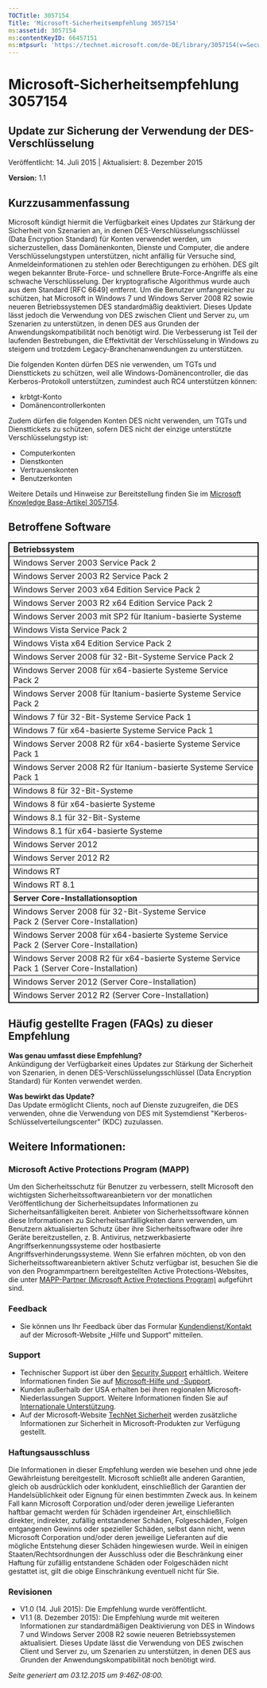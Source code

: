 ```yaml
---
TOCTitle: 3057154
Title: 'Microsoft-Sicherheitsempfehlung 3057154'
ms:assetid: 3057154
ms:contentKeyID: 66457151
ms:mtpsurl: 'https://technet.microsoft.com/de-DE/library/3057154(v=Security.10)'
---
```


Microsoft-Sicherheitsempfehlung 3057154
=======================================

Update zur Sicherung der Verwendung der DES-Verschlüsselung
-----------------------------------------------------------

Veröffentlicht: 14. Juli 2015 | Aktualisiert: 8. Dezember 2015

**Version:** 1.1

Kurzzusammenfassung
-------------------

Microsoft kündigt hiermit die Verfügbarkeit eines Updates zur Stärkung der Sicherheit von Szenarien an, in denen DES-Verschlüsselungsschlüssel (Data Encryption Standard) für Konten verwendet werden, um sicherzustellen, dass Domänenkonten, Dienste und Computer, die andere Verschlüsselungstypen unterstützen, nicht anfällig für Versuche sind, Anmeldeinformationen zu stehlen oder Berechtigungen zu erhöhen. DES gilt wegen bekannter Brute-Force- und schnellere Brute-Force-Angriffe als eine schwache Verschlüsselung. Der kryptografische Algorithmus wurde auch aus dem Standard \[RFC 6649\] entfernt. Um die Benutzer umfangreicher zu schützen, hat Microsoft in Windows 7 und Windows Server 2008 R2 sowie neueren Betriebssystemen DES standardmäßig deaktiviert. Dieses Update lässt jedoch die Verwendung von DES zwischen Client und Server zu, um Szenarien zu unterstützen, in denen DES aus Grunden der Anwendungskompatibilität noch benötigt wird. Die Verbesserung ist Teil der laufenden Bestrebungen, die Effektivität der Verschlüsselung in Windows zu steigern und trotzdem Legacy-Branchenanwendungen zu unterstützen.

Die folgenden Konten dürfen DES nie verwenden, um TGTs und Diensttickets zu schützen, weil alle Windows-Domänencontroller, die das Kerberos-Protokoll unterstützen, zumindest auch RC4 unterstützen können:

-   krbtgt-Konto
-   Domänencontrollerkonten

Zudem dürfen die folgenden Konten DES nicht verwenden, um TGTs und Diensttickets zu schützen, sofern DES nicht der einzige unterstützte Verschlüsselungstyp ist:

-   Computerkonten
-   Dienstkonten
-   Vertrauenskonten
-   Benutzerkonten

Weitere Details und Hinweise zur Bereitstellung finden Sie im [Microsoft Knowledge Base-Artikel 3057154](http://support.microsoft.com/de-de/kb/3057154).

Betroffene Software
-------------------

<p> </p>
<table style="border:1px solid black;">
<colgroup>
<col width="100%" />
</colgroup>
<tbody>
<tr class="odd">
<td style="border:1px solid black;"><strong>Betriebssystem</strong></td>
</tr>
<tr class="even">
<td style="border:1px solid black;">Windows Server 2003 Service Pack 2</td>
</tr>
<tr class="odd">
<td style="border:1px solid black;">Windows Server 2003 R2 Service Pack 2</td>
</tr>
<tr class="even">
<td style="border:1px solid black;">Windows Server 2003 x64 Edition Service Pack 2</td>
</tr>
<tr class="odd">
<td style="border:1px solid black;">Windows Server 2003 R2 x64 Edition Service Pack 2</td>
</tr>
<tr class="even">
<td style="border:1px solid black;">Windows Server 2003 mit SP2 für Itanium-basierte Systeme</td>
</tr>
<tr class="odd">
<td style="border:1px solid black;">Windows Vista Service Pack 2</td>
</tr>
<tr class="even">
<td style="border:1px solid black;">Windows Vista x64 Edition Service Pack 2</td>
</tr>
<tr class="odd">
<td style="border:1px solid black;">Windows Server 2008 für 32-Bit-Systeme Service Pack 2</td>
</tr>
<tr class="even">
<td style="border:1px solid black;">Windows Server 2008 für x64-basierte Systeme Service Pack 2</td>
</tr>
<tr class="odd">
<td style="border:1px solid black;">Windows Server 2008 für Itanium-basierte Systeme Service Pack 2</td>
</tr>
<tr class="even">
<td style="border:1px solid black;">Windows 7 für 32-Bit-Systeme Service Pack 1</td>
</tr>
<tr class="odd">
<td style="border:1px solid black;">Windows 7 für x64-basierte Systeme Service Pack 1</td>
</tr>
<tr class="even">
<td style="border:1px solid black;">Windows Server 2008 R2 für x64-basierte Systeme Service Pack 1</td>
</tr>
<tr class="odd">
<td style="border:1px solid black;">Windows Server 2008 R2 für Itanium-basierte Systeme Service Pack 1</td>
</tr>
<tr class="even">
<td style="border:1px solid black;">Windows 8 für 32-Bit-Systeme</td>
</tr>
<tr class="odd">
<td style="border:1px solid black;">Windows 8 für x64-basierte Systeme</td>
</tr>
<tr class="even">
<td style="border:1px solid black;">Windows 8.1 für 32-Bit-Systeme</td>
</tr>
<tr class="odd">
<td style="border:1px solid black;">Windows 8.1 für x64-basierte Systeme</td>
</tr>
<tr class="even">
<td style="border:1px solid black;">Windows Server 2012</td>
</tr>
<tr class="odd">
<td style="border:1px solid black;">Windows Server 2012 R2</td>
</tr>
<tr class="even">
<td style="border:1px solid black;">Windows RT</td>
</tr>
<tr class="odd">
<td style="border:1px solid black;">Windows RT 8.1</td>
</tr>
<tr class="even">
<td style="border:1px solid black;"><strong>Server Core-Installationsoption</strong></td>
</tr>
<tr class="odd">
<td style="border:1px solid black;">Windows Server 2008 für 32-Bit-Systeme Service Pack 2 (Server Core-Installation)</td>
</tr>
<tr class="even">
<td style="border:1px solid black;">Windows Server 2008 für x64-basierte Systeme Service Pack 2 (Server Core-Installation)</td>
</tr>
<tr class="odd">
<td style="border:1px solid black;">Windows Server 2008 R2 für x64-basierte Systeme Service Pack 1 (Server Core-Installation)</td>
</tr>
<tr class="even">
<td style="border:1px solid black;">Windows Server 2012 (Server Core-Installation)</td>
</tr>
<tr class="odd">
<td style="border:1px solid black;">Windows Server 2012 R2 (Server Core-Installation)</td>
</tr>
</tbody>
</table>
  
Häufig gestellte Fragen (FAQs) zu dieser Empfehlung  
---------------------------------------------------
  
**Was genau umfasst diese Empfehlung?**   
Ankündigung der Verfügbarkeit eines Updates zur Stärkung der Sicherheit von Szenarien, in denen DES-Verschlüsselungsschlüssel (Data Encryption Standard) für Konten verwendet werden.
  
**Was bewirkt das Update?**  
Das Update ermöglicht Clients, noch auf Dienste zuzugreifen, die DES verwenden, ohne die Verwendung von DES mit Systemdienst "Kerberos-Schlüsselverteilungscenter" (KDC) zuzulassen.
  
Weitere Informationen:  
----------------------
  
### Microsoft Active Protections Program (MAPP)
  
Um den Sicherheitsschutz für Benutzer zu verbessern, stellt Microsoft den wichtigsten Sicherheitssoftwareanbietern vor der monatlichen Veröffentlichung der Sicherheitsupdates Informationen zu Sicherheitsanfälligkeiten bereit. Anbieter von Sicherheitssoftware können diese Informationen zu Sicherheitsanfälligkeiten dann verwenden, um Benutzern aktualisierten Schutz über ihre Sicherheitssoftware oder ihre Geräte bereitzustellen, z. B. Antivirus, netzwerkbasierte Angriffserkennungssysteme oder hostbasierte Angriffsverhinderungssysteme. Wenn Sie erfahren möchten, ob von den Sicherheitssoftwareanbietern aktiver Schutz verfügbar ist, besuchen Sie die von den Programmpartnern bereitgestellten Active Protections-Websites, die unter [MAPP-Partner (Microsoft Active Protections Program)](http://technet.microsoft.com/de-de/security/dn467918) aufgeführt sind.
  
### Feedback
  
-   Sie können uns Ihr Feedback über das Formular [Kundendienst/Kontakt](http://support.microsoft.com/kb/?scid=sw;en;1257&amp;showpage=1&amp;ws=technet&amp;sd=tech) auf der Microsoft-Website „Hilfe und Support“ mitteilen.
  
### Support
  
-   Technischer Support ist über den [Security Support](https://consumersecuritysupport.microsoft.com/default.aspx?mkt=de-de) erhältlich. Weitere Informationen finden Sie auf [Microsoft-Hilfe und -Support](https://support.microsoft.com/de-de).  
-   Kunden außerhalb der USA erhalten bei ihren regionalen Microsoft-Niederlassungen Support. Weitere Informationen finden Sie auf [Internationale Unterstützung](https://support2.microsoft.com/de-de/common/international.aspx).  
-   Auf der Microsoft-Website [TechNet Sicherheit](http://technet.microsoft.com/de-de/security/default.aspx) werden zusätzliche Informationen zur Sicherheit in Microsoft-Produkten zur Verfügung gestellt.
  
### Haftungsausschluss
  
Die Informationen in dieser Empfehlung werden wie besehen und ohne jede Gewährleistung bereitgestellt. Microsoft schließt alle anderen Garantien, gleich ob ausdrücklich oder konkludent, einschließlich der Garantien der Handelsüblichkeit oder Eignung für einen bestimmten Zweck aus. In keinem Fall kann Microsoft Corporation und/oder deren jeweilige Lieferanten haftbar gemacht werden für Schäden irgendeiner Art, einschließlich direkter, indirekter, zufällig entstandener Schäden, Folgeschäden, Folgen entgangenen Gewinns oder spezieller Schäden, selbst dann nicht, wenn Microsoft Corporation und/oder deren jeweilige Lieferanten auf die mögliche Entstehung dieser Schäden hingewiesen wurde. Weil in einigen Staaten/Rechtsordnungen der Ausschluss oder die Beschränkung einer Haftung für zufällig entstandene Schäden oder Folgeschäden nicht gestattet ist, gilt die obige Einschränkung eventuell nicht für Sie.
  
### Revisionen
  
-   V1.0 (14. Juli 2015): Die Empfehlung wurde veröffentlicht.  
-   V1.1 (8. Dezember 2015): Die Empfehlung wurde mit weiteren Informationen zur standardmäßigen Deaktivierung von DES in Windows 7 und Windows Server 2008 R2 sowie neueren Betriebssystemen aktualisiert. Dieses Update lässt die Verwendung von DES zwischen Client und Server zu, um Szenarien zu unterstützen, in denen DES aus Grunden der Anwendungskompatibilität noch benötigt wird.
  
*Seite generiert am 03.12.2015 um 9:46Z-08:00.*
